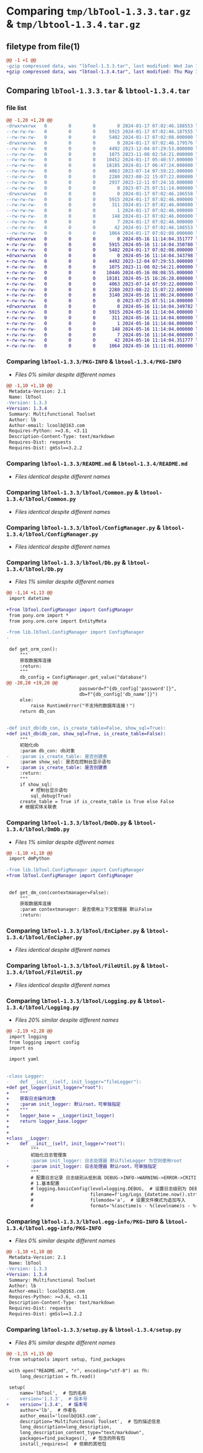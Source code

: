 # Comparing `tmp/lbTool-1.3.3.tar.gz` & `tmp/lbtool-1.3.4.tar.gz`

## filetype from file(1)

```diff
@@ -1 +1 @@
-gzip compressed data, was "lbTool-1.3.3.tar", last modified: Wed Jan 17 07:02:46 2024, max compression
+gzip compressed data, was "lbtool-1.3.4.tar", last modified: Thu May 16 11:14:04 2024, max compression
```

## Comparing `lbTool-1.3.3.tar` & `lbtool-1.3.4.tar`

### file list

```diff
@@ -1,20 +1,20 @@
-drwxrwxrwx   0        0        0        0 2024-01-17 07:02:46.188553 lbTool-1.3.3/
--rw-rw-rw-   0        0        0     5915 2024-01-17 07:02:46.187555 lbTool-1.3.3/PKG-INFO
--rw-rw-rw-   0        0        0     5402 2024-01-17 07:02:08.000000 lbTool-1.3.3/README.md
-drwxrwxrwx   0        0        0        0 2024-01-17 07:02:46.179576 lbTool-1.3.3/lbTool/
--rw-rw-rw-   0        0        0     4492 2023-12-04 07:29:53.000000 lbTool-1.3.3/lbTool/Common.py
--rw-rw-rw-   0        0        0     1075 2023-11-08 02:54:21.000000 lbTool-1.3.3/lbTool/ConfigManager.py
--rw-rw-rw-   0        0        0    10452 2024-01-17 05:40:57.000000 lbTool-1.3.3/lbTool/Db.py
--rw-rw-rw-   0        0        0    18185 2024-01-17 06:47:24.000000 lbTool-1.3.3/lbTool/DmDb.py
--rw-rw-rw-   0        0        0     4063 2023-07-14 07:59:22.000000 lbTool-1.3.3/lbTool/EnCipher.py
--rw-rw-rw-   0        0        0     2280 2023-08-22 15:07:22.000000 lbTool-1.3.3/lbTool/FileUtil.py
--rw-rw-rw-   0        0        0     2937 2023-12-11 07:24:18.000000 lbTool-1.3.3/lbTool/Logging.py
--rw-rw-rw-   0        0        0        0 2023-07-25 07:51:14.000000 lbTool-1.3.3/lbTool/__init__.py
-drwxrwxrwx   0        0        0        0 2024-01-17 07:02:46.186558 lbTool-1.3.3/lbTool.egg-info/
--rw-rw-rw-   0        0        0     5915 2024-01-17 07:02:46.000000 lbTool-1.3.3/lbTool.egg-info/PKG-INFO
--rw-rw-rw-   0        0        0      311 2024-01-17 07:02:46.000000 lbTool-1.3.3/lbTool.egg-info/SOURCES.txt
--rw-rw-rw-   0        0        0        1 2024-01-17 07:02:46.000000 lbTool-1.3.3/lbTool.egg-info/dependency_links.txt
--rw-rw-rw-   0        0        0      148 2024-01-17 07:02:46.000000 lbTool-1.3.3/lbTool.egg-info/requires.txt
--rw-rw-rw-   0        0        0        7 2024-01-17 07:02:46.000000 lbTool-1.3.3/lbTool.egg-info/top_level.txt
--rw-rw-rw-   0        0        0       42 2024-01-17 07:02:46.188553 lbTool-1.3.3/setup.cfg
--rw-rw-rw-   0        0        0     1064 2024-01-17 07:02:08.000000 lbTool-1.3.3/setup.py
+drwxrwxrwx   0        0        0        0 2024-05-16 11:14:04.351777 lbtool-1.3.4/
+-rw-rw-rw-   0        0        0     5915 2024-05-16 11:14:04.350780 lbtool-1.3.4/PKG-INFO
+-rw-rw-rw-   0        0        0     5402 2024-01-17 07:02:08.000000 lbtool-1.3.4/README.md
+drwxrwxrwx   0        0        0        0 2024-05-16 11:14:04.343798 lbtool-1.3.4/lbTool/
+-rw-rw-rw-   0        0        0     4492 2023-12-04 07:29:53.000000 lbtool-1.3.4/lbTool/Common.py
+-rw-rw-rw-   0        0        0     1075 2023-11-08 02:54:21.000000 lbtool-1.3.4/lbTool/ConfigManager.py
+-rw-rw-rw-   0        0        0    10446 2024-05-16 08:08:55.000000 lbtool-1.3.4/lbTool/Db.py
+-rw-rw-rw-   0        0        0    18181 2024-05-15 16:26:28.000000 lbtool-1.3.4/lbTool/DmDb.py
+-rw-rw-rw-   0        0        0     4063 2023-07-14 07:59:22.000000 lbtool-1.3.4/lbTool/EnCipher.py
+-rw-rw-rw-   0        0        0     2280 2023-08-22 15:07:22.000000 lbtool-1.3.4/lbTool/FileUtil.py
+-rw-rw-rw-   0        0        0     3140 2024-05-16 11:06:24.000000 lbtool-1.3.4/lbTool/Logging.py
+-rw-rw-rw-   0        0        0        0 2023-07-25 07:51:14.000000 lbtool-1.3.4/lbTool/__init__.py
+drwxrwxrwx   0        0        0        0 2024-05-16 11:14:04.349782 lbtool-1.3.4/lbTool.egg-info/
+-rw-rw-rw-   0        0        0     5915 2024-05-16 11:14:04.000000 lbtool-1.3.4/lbTool.egg-info/PKG-INFO
+-rw-rw-rw-   0        0        0      311 2024-05-16 11:14:04.000000 lbtool-1.3.4/lbTool.egg-info/SOURCES.txt
+-rw-rw-rw-   0        0        0        1 2024-05-16 11:14:04.000000 lbtool-1.3.4/lbTool.egg-info/dependency_links.txt
+-rw-rw-rw-   0        0        0      148 2024-05-16 11:14:04.000000 lbtool-1.3.4/lbTool.egg-info/requires.txt
+-rw-rw-rw-   0        0        0        7 2024-05-16 11:14:04.000000 lbtool-1.3.4/lbTool.egg-info/top_level.txt
+-rw-rw-rw-   0        0        0       42 2024-05-16 11:14:04.351777 lbtool-1.3.4/setup.cfg
+-rw-rw-rw-   0        0        0     1064 2024-05-16 11:11:01.000000 lbtool-1.3.4/setup.py
```

### Comparing `lbTool-1.3.3/PKG-INFO` & `lbtool-1.3.4/PKG-INFO`

 * *Files 0% similar despite different names*

```diff
@@ -1,10 +1,10 @@
 Metadata-Version: 2.1
 Name: lbTool
-Version: 1.3.3
+Version: 1.3.4
 Summary: Multifunctional Toolset
 Author: lb
 Author-email: lcoolb@163.com
 Requires-Python: >=3.6, <3.11
 Description-Content-Type: text/markdown
 Requires-Dist: requests
 Requires-Dist: gmSsl==3.2.2
```

### Comparing `lbTool-1.3.3/README.md` & `lbtool-1.3.4/README.md`

 * *Files identical despite different names*

### Comparing `lbTool-1.3.3/lbTool/Common.py` & `lbtool-1.3.4/lbTool/Common.py`

 * *Files identical despite different names*

### Comparing `lbTool-1.3.3/lbTool/ConfigManager.py` & `lbtool-1.3.4/lbTool/ConfigManager.py`

 * *Files identical despite different names*

### Comparing `lbTool-1.3.3/lbTool/Db.py` & `lbtool-1.3.4/lbTool/Db.py`

 * *Files 1% similar despite different names*

```diff
@@ -1,14 +1,13 @@
 import datetime
 
+from lbTool.ConfigManager import ConfigManager
 from pony.orm import *
 from pony.orm.core import EntityMeta
 
-from lib.lbTool.ConfigManager import ConfigManager
-
 
 def get_orm_con():
     """
     获取数据库连接
     :return:
     """
     db_config = ConfigManager.get_value("database")
@@ -20,20 +19,20 @@
                           password=f"{db_config['password']}",
                           db=f"{db_config['db_name']}")
     else:
         raise RuntimeError("不支持的数据库连接！")
     return db_con
 
 
-def init_db(db_con, is_create_table=False, show_sql=True):
+def init_db(db_con, show_sql=True, is_create_table=False):
     """
     初始化db
     :param db_con: db对象
-    :param is_create_table: 是否创建表
     :param show_sql: 是否在控制台显示语句
+    :param is_create_table: 是否创建表
     :return:
     """
     if show_sql:
         # 控制台显示语句
         sql_debug(True)
     create_table = True if is_create_table is True else False
     # 根据实体关联表
```

### Comparing `lbTool-1.3.3/lbTool/DmDb.py` & `lbtool-1.3.4/lbTool/DmDb.py`

 * *Files 1% similar despite different names*

```diff
@@ -1,10 +1,10 @@
 import dmPython
 
-from lib.lbTool.ConfigManager import ConfigManager
+from lbTool.ConfigManager import ConfigManager
 
 
 def get_dm_con(contextmanager=False):
     """
     获取数据库连接
     :param contextmanager: 是否使用上下文管理器 默认False
     :return:
```

### Comparing `lbTool-1.3.3/lbTool/EnCipher.py` & `lbtool-1.3.4/lbTool/EnCipher.py`

 * *Files identical despite different names*

### Comparing `lbTool-1.3.3/lbTool/FileUtil.py` & `lbtool-1.3.4/lbTool/FileUtil.py`

 * *Files identical despite different names*

### Comparing `lbTool-1.3.3/lbTool/Logging.py` & `lbtool-1.3.4/lbTool/Logging.py`

 * *Files 20% similar despite different names*

```diff
@@ -2,19 +2,28 @@
 import logging
 from logging import config
 import os
 
 import yaml
 
 
-class Logger:
-    def __init__(self, init_logger="fileLogger"):
+def get_logger(init_logger="root"):
+    """
+    获取日志操作对象
+    :param init_logger: 默认root，可单独指定
+    """
+    logger_base = __Logger(init_logger)
+    return logger_base.logger
+
+
+class __Logger:
+    def __init__(self, init_logger="root"):
         """
         初始化日志管理类
-        :param init_logger: 日志处理器 默认fileLogger 为空则使用root
+        :param init_logger: 日志处理器 默认root，可单独指定
         """
         # 配置日志记录 日志级别从低到高 DEBUG->INFO->WARNING->ERROR->CRITICAL
         # 1.基本配置
         # logging.basicConfig(level=logging.DEBUG,  # 设置日志级别为 DEBUG（最低级别）
         #                     filename=f'Log/Logs_{datetime.now().strftime("%Y%m%d")}.log',  # 指定日志文件名
         #                     filemode='a',  # 设置文件模式为追加写入
         #                     format='%(asctime)s - %(levelname)s - %(message)s')
```

### Comparing `lbTool-1.3.3/lbTool.egg-info/PKG-INFO` & `lbtool-1.3.4/lbTool.egg-info/PKG-INFO`

 * *Files 0% similar despite different names*

```diff
@@ -1,10 +1,10 @@
 Metadata-Version: 2.1
 Name: lbTool
-Version: 1.3.3
+Version: 1.3.4
 Summary: Multifunctional Toolset
 Author: lb
 Author-email: lcoolb@163.com
 Requires-Python: >=3.6, <3.11
 Description-Content-Type: text/markdown
 Requires-Dist: requests
 Requires-Dist: gmSsl==3.2.2
```

### Comparing `lbTool-1.3.3/setup.py` & `lbtool-1.3.4/setup.py`

 * *Files 8% similar despite different names*

```diff
@@ -1,15 +1,15 @@
 from setuptools import setup, find_packages
 
 with open("README.md", "r", encoding="utf-8") as fh:
     long_description = fh.read()
 
 setup(
     name='lbTool',  # 包的名称
-    version='1.3.3',  # 版本号
+    version='1.3.4',  # 版本号
     author='lb',  # 作者名
     author_email='lcoolb@163.com',
     description='Multifunctional Toolset',  # 包的描述信息
     long_description=long_description,
     long_description_content_type="text/markdown",
     packages=find_packages(),  # 包含的所有包
     install_requires=[  # 依赖的其他包
```

